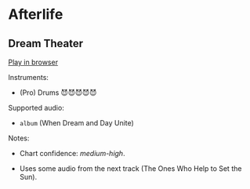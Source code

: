 # Afterlife

## Dream Theater


[Play in browser](http://pages.cs.wisc.edu/~tolly/customs/?title=afterlife&artist=dream-theater)

Instruments:

  * (Pro) Drums 😈😈😈😈😈

Supported audio:

  * `album` (When Dream and Day Unite)

Notes:

  * Chart confidence: *medium-high*.

  * Uses some audio from the next track (The Ones Who Help to Set the Sun).

